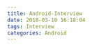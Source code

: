 ```yaml
---
title: Android-Interview
date: 2018-03-10 16:18:04
tags: Interview
categories: Android
---
```


<!-- Android 常见面试题收集 -->
